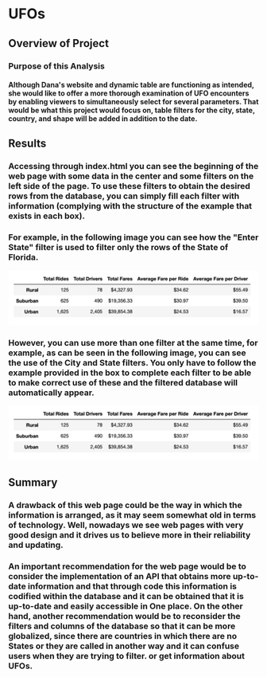# UFOs

## Overview of Project

### Purpose of this Analysis

#### Although Dana's website and dynamic table are functioning as intended, she would like to offer a more thorough examination of UFO encounters by enabling viewers to simultaneously select for several parameters. That would be what this project would focus on, table filters for the city, state, country, and shape will be added in addition to the date.

## Results

### Accessing through index.html you can see the beginning of the web page with some data in the center and some filters on the left side of the page. To use these filters to obtain the desired rows from the database, you can simply fill each filter with information (complying with the structure of the example that exists in each box).

### For example, in the following image you can see how the "Enter State" filter is used to filter only the rows of the State of Florida.

![1](https://raw.githubusercontent.com/jjgomezg17/PyBer_Analysis/main/Resources/Images/1.png)

### However, you can use more than one filter at the same time, for example, as can be seen in the following image, you can see the use of the City and State filters. You only have to follow the example provided in the box to complete each filter to be able to make correct use of these and the filtered database will automatically appear.

![2](https://raw.githubusercontent.com/jjgomezg17/PyBer_Analysis/main/Resources/Images/1.png)

## Summary

### A drawback of this web page could be the way in which the information is arranged, as it may seem somewhat old in terms of technology. Well, nowadays we see web pages with very good design and it drives us to believe more in their reliability and updating.

### An important recommendation for the web page would be to consider the implementation of an API that obtains more up-to-date information and that through code this information is codified within the database and it can be obtained that it is up-to-date and easily accessible in One place. On the other hand, another recommendation would be to reconsider the filters and columns of the database so that it can be more globalized, since there are countries in which there are no States or they are called in another way and it can confuse users when they are trying to filter. or get information about UFOs.
